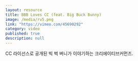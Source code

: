 ```yaml
---
layout: resource
title: BBB Loves CC (feat. Big Buck Bunny)
image: /media/rv5.png
link: "https://vimeo.com/45690292"
category: video
published: true
description: null
---
```





CC 라이선스로 공개된 빅 벅 버니가 이야기하는 크리에이티브커먼즈.
